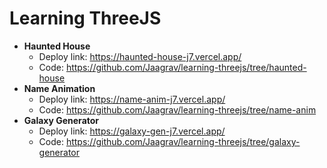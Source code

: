 # Learning ThreeJS
- **Haunted House**
  - Deploy link: https://haunted-house-j7.vercel.app/
  - Code: https://github.com/Jaagrav/learning-threejs/tree/haunted-house
- **Name Animation**
  - Deploy link: https://name-anim-j7.vercel.app/
  - Code: https://github.com/Jaagrav/learning-threejs/tree/name-anim
- **Galaxy Generator**
  - Deploy link: https://galaxy-gen-j7.vercel.app/
  - Code: https://github.com/Jaagrav/learning-threejs/tree/galaxy-generator
